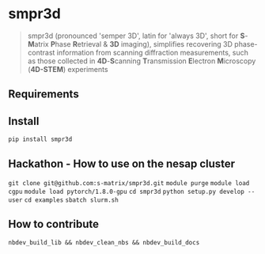 # smpr3d 
> smpr3d (pronounced 'semper 3D', latin for 'always 3D', short for **S**-**M**atrix **P**hase **R**etrieval & **3D** imaging), simplifies recovering 3D phase-contrast information from scanning diffraction measurements, such as those collected in **4D**-**S**canning **T**ransmission **E**lectron **M**icroscopy (**4D-STEM**) experiments


## Requirements



## Install

`pip install smpr3d`

## Hackathon - How to use on the nesap cluster 

`git clone git@github.com:s-matrix/smpr3d.git`
`module purge`
`module load cgpu`
`module load pytorch/1.8.0-gpu`
`cd smpr3d`
`python setup.py develop --user`
`cd examples`
`sbatch slurm.sh`

## How to contribute
`nbdev_build_lib && nbdev_clean_nbs && nbdev_build_docs`




